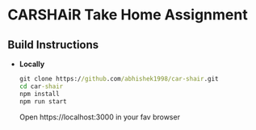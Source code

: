 # CARSHAiR Take Home Assignment

## Build Instructions 
- **Locally**	
	```cmd
	git clone https://github.com/abhishek1998/car-shair.git
	cd car-shair
	npm install
	npm run start
	```
	Open https://localhost:3000 in your fav browser
